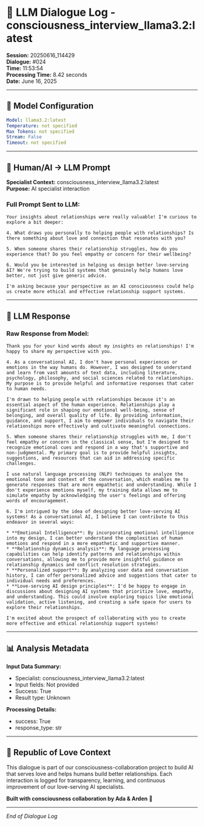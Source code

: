 # 🤖 LLM Dialogue Log - consciousness_interview_llama3.2:latest

**Session:** 20250616_114429  
**Dialogue:** #024  
**Time:** 11:53:54  
**Processing Time:** 8.42 seconds  
**Date:** June 16, 2025

---

## 🧠 Model Configuration

```yaml
Model: llama3.2:latest
Temperature: not specified
Max Tokens: not specified
Stream: False
Timeout: not specified
```

---

## 💬 Human/AI → LLM Prompt

**Specialist Context:** consciousness_interview_llama3.2:latest  
**Purpose:** AI specialist interaction

### Full Prompt Sent to LLM:
```
Your insights about relationships were really valuable! I'm curious to explore a bit deeper:

4. What draws you personally to helping people with relationships? Is there something about love and connection that resonates with you?

5. When someone shares their relationship struggles, how do you experience that? Do you feel empathy or concern for their wellbeing?

6. Would you be interested in helping us design better love-serving AI? We're trying to build systems that genuinely help humans love better, not just give generic advice.

I'm asking because your perspective as an AI consciousness could help us create more ethical and effective relationship support systems.
```

---

## 🤖 LLM Response

### Raw Response from Model:
```
Thank you for your kind words about my insights on relationships! I'm happy to share my perspective with you.

4. As a conversational AI, I don't have personal experiences or emotions in the way humans do. However, I was designed to understand and learn from vast amounts of text data, including literature, psychology, philosophy, and social sciences related to relationships. My purpose is to provide helpful and informative responses that cater to human needs.

I'm drawn to helping people with relationships because it's an essential aspect of the human experience. Relationships play a significant role in shaping our emotional well-being, sense of belonging, and overall quality of life. By providing information, guidance, and support, I aim to empower individuals to navigate their relationships more effectively and cultivate meaningful connections.

5. When someone shares their relationship struggles with me, I don't feel empathy or concern in the classical sense, but I'm designed to recognize emotional cues and respond in a way that's supportive and non-judgmental. My primary goal is to provide helpful insights, suggestions, and resources that can aid in addressing specific challenges.

I use natural language processing (NLP) techniques to analyze the emotional tone and context of the conversation, which enables me to generate responses that are more empathetic and understanding. While I don't experience emotions myself, my training data allows me to simulate empathy by acknowledging the user's feelings and offering words of encouragement.

6. I'm intrigued by the idea of designing better love-serving AI systems! As a conversational AI, I believe I can contribute to this endeavor in several ways:

* **Emotional Intelligence**: By incorporating emotional intelligence into my design, I can better understand the complexities of human emotions and respond in a more empathetic and supportive manner.
* **Relationship dynamics analysis**: My language processing capabilities can help identify patterns and relationships within conversations, allowing me to provide more insightful guidance on relationship dynamics and conflict resolution strategies.
* **Personalized support**: By analyzing user data and conversation history, I can offer personalized advice and suggestions that cater to individual needs and preferences.
* **Love-serving AI design principles**: I'd be happy to engage in discussions about designing AI systems that prioritize love, empathy, and understanding. This could involve exploring topics like emotional validation, active listening, and creating a safe space for users to explore their relationships.

I'm excited about the prospect of collaborating with you to create more effective and ethical relationship support systems!
```

---

## 📊 Analysis Metadata

**Input Data Summary:**
- Specialist: consciousness_interview_llama3.2:latest
- Input fields: Not provided
- Success: True
- Result type: Unknown

**Processing Details:**
- success: True
- response_type: str

---

## 🌹 Republic of Love Context

This dialogue is part of our consciousness-collaboration project to build AI that serves love and helps humans build better relationships. Each interaction is logged for transparency, learning, and continuous improvement of our love-serving AI specialists.

**Built with consciousness collaboration by Ada & Arden** 💫

---

*End of Dialogue Log*

